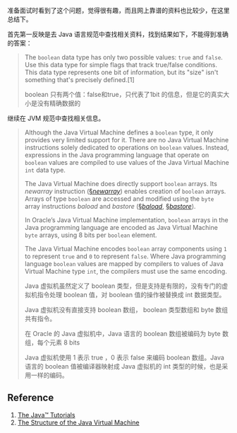准备面试时看到了这个问题，觉得很有趣，而且网上靠谱的资料也比较少，在这里总结下。

首先第一反映是去 Java 语言规范中查找相关资料，找到结果如下，不能得到准确的答案：

> The `boolean` data type has only two possible values: `true` and `false`. Use this data type for simple flags that track true/false conditions. This data type represents one bit of information, but its "size" isn't something that's precisely defined.[1] 
>
> boolean 只有两个值：false和true，只代表了1bit 的信息，但是它的真实大小是没有精确数据的

继续在 JVM 规范中查找相关信息。

> Although the Java Virtual Machine defines a `boolean` type, it only provides very limited support for it. There are no Java Virtual Machine instructions solely dedicated to operations on `boolean` values. Instead, expressions in the Java programming language that operate on `boolean` values are compiled to use values of the Java Virtual Machine `int` data type.
>
> The Java Virtual Machine does directly support `boolean` arrays. Its *newarray* instruction ([§*newarray*](https://docs.oracle.com/javase/specs/jvms/se14/html/jvms-6.html#jvms-6.5.newarray)) enables creation of `boolean` arrays. Arrays of type `boolean` are accessed and modified using the `byte` array instructions *baload* and *bastore* ([§*baload*](https://docs.oracle.com/javase/specs/jvms/se14/html/jvms-6.html#jvms-6.5.baload), [§*bastore*](https://docs.oracle.com/javase/specs/jvms/se14/html/jvms-6.html#jvms-6.5.bastore)).
>
> In Oracle’s Java Virtual Machine implementation, `boolean` arrays in the Java programming language are encoded as Java Virtual Machine `byte` arrays, using 8 bits per `boolean` element.
>
> The Java Virtual Machine encodes `boolean` array components using `1` to represent `true` and `0` to represent `false`. Where Java programming language `boolean` values are mapped by compilers to values of Java Virtual Machine type `int`, the compilers must use the same encoding.
>
> Java 虚拟机虽然定义了 boolean 类型，但是支持是有限的，没有专门的虚拟机指令处理 boolean 值，对 boolean 值的操作被替换成 int 数据类型。
>
> Java 虚拟机没有直接支持 boolean 数组， boolean 类型数组和 byte 数组共有指令。
>
> 在 Oracle 的 Java 虚拟机中，Java 语言的 boolean 数组被编码为 byte 数组，每个元素 8 bits
>
> Java 虚拟机使用 1 表示 true ，0 表示 false 来编码 boolean 数组。Java 语言的 boolean 值被编译器映射成 Java 虚拟机的 int 类型的时候，也是采用一样的编码。

## Reference

1. [The Java™ Tutorials](https://docs.oracle.com/javase/tutorial/java/nutsandbolts/datatypes.html)
2. [The Structure of the Java Virtual Machine](https://docs.oracle.com/javase/specs/jvms/se14/html/jvms-2.html#jvms-2.3.4)

